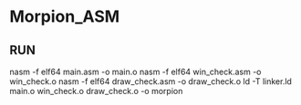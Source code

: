 # Morpion_ASM

## RUN
nasm -f elf64 main.asm -o main.o
nasm -f elf64 win_check.asm -o win_check.o
nasm -f elf64 draw_check.asm -o draw_check.o
ld -T linker.ld main.o win_check.o draw_check.o -o morpion
